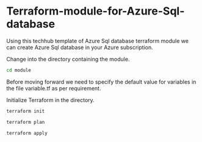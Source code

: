 # Terraform-module-for-Azure-Sql-database
Using this techhub template of Azure Sql database terraform module we can create Azure Sql database in your Azure subscription.

Change into the directory containing the module.

```bash
cd module
```
Before moving forward we need to specify the default value for variables in the file variable.tf as per requirement.

Initialize Terraform in the directory.

```bash
terraform init
```
```bash
terraform plan
```
```bash
terraform apply
```
